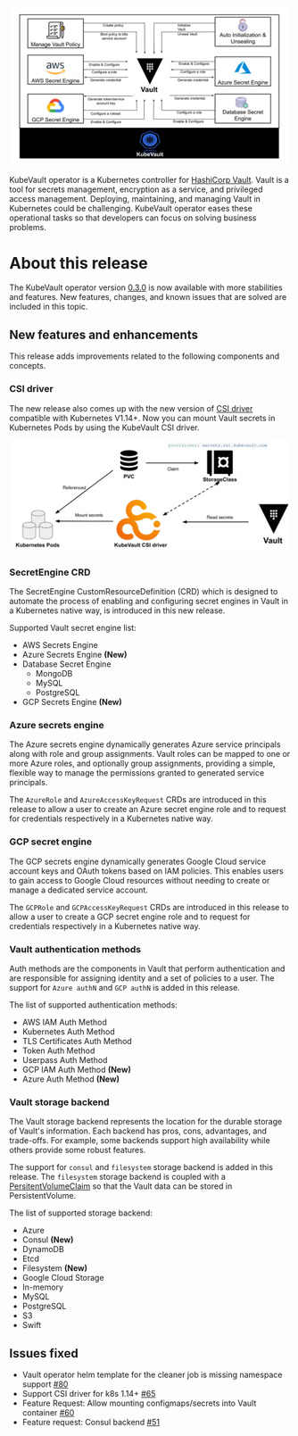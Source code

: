 ![The KubeVault Overview](/content/post/kubevault-v0.3/KubeVault_overview.svg)

KubeVault operator is a Kubernetes controller for [HashiCorp Vault](https://www.vaultproject.io/). Vault is a tool for secrets management, encryption as a service, and privileged access management. Deploying, maintaining, and managing Vault in Kubernetes could be challenging. KubeVault operator eases these operational tasks so that developers can focus on solving business problems.

# About this release

The KubeVault operator version [0.3.0]() is now available with more stabilities and features. New features, changes, and known issues that are solved are included in this topic.

## New features and enhancements

This release adds improvements related to the following components and concepts.

### CSI driver

The new release also comes up with the new version of [CSI driver](https://kubernetes-csi.github.io/docs/#kubernetes-container-storage-interface-csi-documentation) compatible with Kubernetes V1.14+. Now you can mount Vault secrets in Kubernetes Pods by using the KubeVault CSI driver.

![The KubeVault CSI Driver](/content/post/kubevault-v0.3/csi_driver.svg)

### SecretEngine CRD

The SecretEngine CustomResourceDefinition (CRD) which is designed to automate the process of enabling and configuring secret engines in Vault in a Kubernetes native way, is introduced in this new release.

Supported Vault secret engine list:

- AWS Secrets Engine
- Azure Secrets Engine **(New)**
- Database Secret Engine
  - MongoDB
  - MySQL
  - PostgreSQL
- GCP Secrets Engine **(New)**

### Azure secrets engine

The Azure secrets engine dynamically generates Azure service principals along with role and group assignments. Vault roles can be mapped to one or more Azure roles, and optionally group assignments, providing a simple, flexible way to manage the permissions granted to generated service principals.

The `AzureRole` and `AzureAccessKeyRequest` CRDs are introduced in this release to allow a user to create an Azure secret engine role and to request for credentials respectively in a Kubernetes native way.

### GCP secret engine

The GCP secrets engine dynamically generates Google Cloud service account keys and OAuth tokens based on IAM policies. This enables users to gain access to Google Cloud resources without needing to create or manage a dedicated service account.

The `GCPRole` and `GCPAccessKeyRequest` CRDs are introduced in this release to allow a user to create a GCP secret engine role and to request for credentials respectively in a Kubernetes native way.

### Vault authentication methods

Auth methods are the components in Vault that perform authentication and are responsible for assigning identity and a set of policies to a user. The support for `Azure authN` and `GCP authN` is added in this release.

The list of supported authentication methods:

- AWS IAM Auth Method
- Kubernetes Auth Method
- TLS Certificates Auth Method
- Token Auth Method
- Userpass Auth Method
- GCP IAM Auth Method **(New)**
- Azure Auth Method **(New)**

### Vault storage backend

The Vault storage backend represents the location for the durable storage of Vault's information. Each backend has pros, cons, advantages, and trade-offs. For example, some backends support high availability while others provide some robust features.

The support for `consul` and `filesystem` storage backend is added in this release. The `filesystem` storage backend is coupled with a [PersitentVolumeClaim](https://kubernetes.io/docs/concepts/storage/persistent-volumes/#persistentvolumeclaims) so that the Vault data can be stored in PersistentVolume.

The list of supported storage backend:

- Azure
- Consul **(New)**
- DynamoDB
- Etcd
- Filesystem **(New)**
- Google Cloud Storage
- In-memory
- MySQL
- PostgreSQL
- S3
- Swift

## Issues fixed

- Vault operator helm template for the cleaner job is missing namespace support [#80](https://github.com/kubevault/issues/issues/80)
- Support CSI driver for k8s 1.14+ [#65](https://github.com/kubevault/issues/issues/65)
- Feature Request: Allow mounting configmaps/secrets into Vault container [#60](https://github.com/kubevault/issues/issues/60)
- Feature request: Consul backend [#51](https://github.com/kubevault/issues/issues/51)
